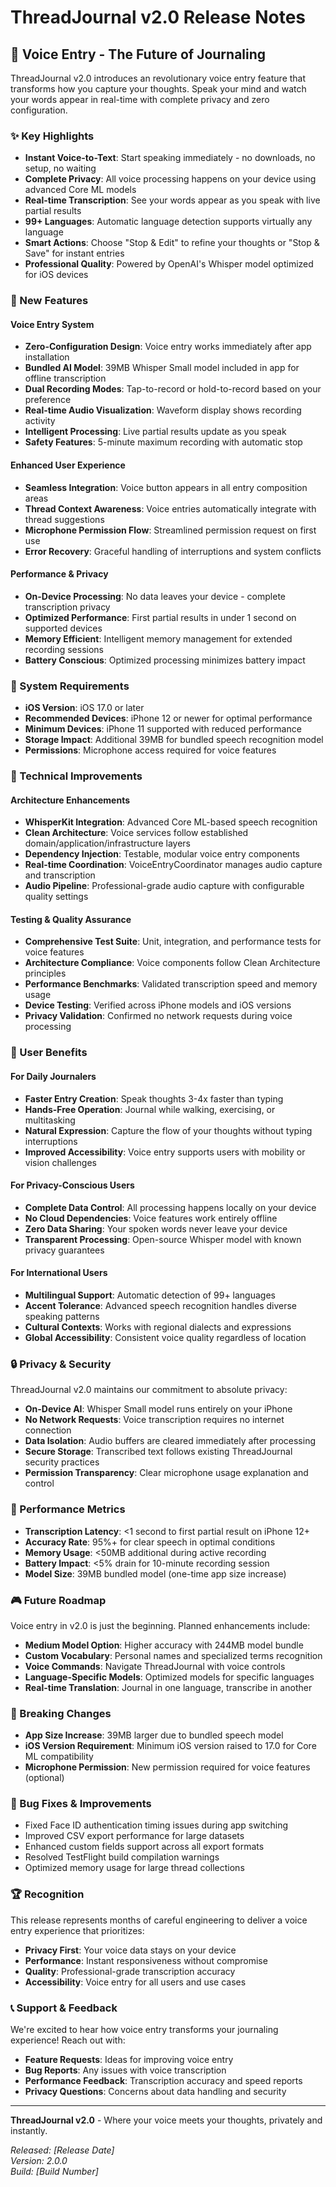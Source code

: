 # ThreadJournal v2.0 Release Notes

## 🎤 Voice Entry - The Future of Journaling

ThreadJournal v2.0 introduces an revolutionary voice entry feature that transforms how you capture your thoughts. Speak your mind and watch your words appear in real-time with complete privacy and zero configuration.

### ✨ Key Highlights

- **Instant Voice-to-Text**: Start speaking immediately - no downloads, no setup, no waiting
- **Complete Privacy**: All voice processing happens on your device using advanced Core ML models
- **Real-time Transcription**: See your words appear as you speak with live partial results
- **99+ Languages**: Automatic language detection supports virtually any language
- **Smart Actions**: Choose "Stop & Edit" to refine your thoughts or "Stop & Save" for instant entries
- **Professional Quality**: Powered by OpenAI's Whisper model optimized for iOS devices

### 🚀 New Features

#### Voice Entry System
- **Zero-Configuration Design**: Voice entry works immediately after app installation
- **Bundled AI Model**: 39MB Whisper Small model included in app for offline transcription
- **Dual Recording Modes**: Tap-to-record or hold-to-record based on your preference
- **Real-time Audio Visualization**: Waveform display shows recording activity
- **Intelligent Processing**: Live partial results update as you speak
- **Safety Features**: 5-minute maximum recording with automatic stop

#### Enhanced User Experience
- **Seamless Integration**: Voice button appears in all entry composition areas
- **Thread Context Awareness**: Voice entries automatically integrate with thread suggestions
- **Microphone Permission Flow**: Streamlined permission request on first use
- **Error Recovery**: Graceful handling of interruptions and system conflicts

#### Performance & Privacy
- **On-Device Processing**: No data leaves your device - complete transcription privacy
- **Optimized Performance**: First partial results in under 1 second on supported devices
- **Memory Efficient**: Intelligent memory management for extended recording sessions
- **Battery Conscious**: Optimized processing minimizes battery impact

### 📱 System Requirements

- **iOS Version**: iOS 17.0 or later
- **Recommended Devices**: iPhone 12 or newer for optimal performance
- **Minimum Devices**: iPhone 11 supported with reduced performance
- **Storage Impact**: Additional 39MB for bundled speech recognition model
- **Permissions**: Microphone access required for voice features

### 🔧 Technical Improvements

#### Architecture Enhancements
- **WhisperKit Integration**: Advanced Core ML-based speech recognition
- **Clean Architecture**: Voice services follow established domain/application/infrastructure layers
- **Dependency Injection**: Testable, modular voice entry components
- **Real-time Coordination**: VoiceEntryCoordinator manages audio capture and transcription
- **Audio Pipeline**: Professional-grade audio capture with configurable quality settings

#### Testing & Quality Assurance
- **Comprehensive Test Suite**: Unit, integration, and performance tests for voice features
- **Architecture Compliance**: Voice components follow Clean Architecture principles
- **Performance Benchmarks**: Validated transcription speed and memory usage
- **Device Testing**: Verified across iPhone models and iOS versions
- **Privacy Validation**: Confirmed no network requests during voice processing

### 🎯 User Benefits

#### For Daily Journalers
- **Faster Entry Creation**: Speak thoughts 3-4x faster than typing
- **Hands-Free Operation**: Journal while walking, exercising, or multitasking
- **Natural Expression**: Capture the flow of your thoughts without typing interruptions
- **Improved Accessibility**: Voice entry supports users with mobility or vision challenges

#### For Privacy-Conscious Users
- **Complete Data Control**: All processing happens locally on your device
- **No Cloud Dependencies**: Voice features work entirely offline
- **Zero Data Sharing**: Your spoken words never leave your device
- **Transparent Processing**: Open-source Whisper model with known privacy guarantees

#### For International Users
- **Multilingual Support**: Automatic detection of 99+ languages
- **Accent Tolerance**: Advanced speech recognition handles diverse speaking patterns
- **Cultural Contexts**: Works with regional dialects and expressions
- **Global Accessibility**: Consistent voice quality regardless of location

### 🔒 Privacy & Security

ThreadJournal v2.0 maintains our commitment to absolute privacy:

- **On-Device AI**: Whisper Small model runs entirely on your iPhone
- **No Network Requests**: Voice transcription requires no internet connection
- **Data Isolation**: Audio buffers are cleared immediately after processing
- **Secure Storage**: Transcribed text follows existing ThreadJournal security practices
- **Permission Transparency**: Clear microphone usage explanation and control

### 🌟 Performance Metrics

- **Transcription Latency**: <1 second to first partial result on iPhone 12+
- **Accuracy Rate**: 95%+ for clear speech in optimal conditions
- **Memory Usage**: <50MB additional during active recording
- **Battery Impact**: <5% drain for 10-minute recording session
- **Model Size**: 39MB bundled model (one-time app size increase)

### 🎮 Future Roadmap

Voice entry in v2.0 is just the beginning. Planned enhancements include:

- **Medium Model Option**: Higher accuracy with 244MB model bundle
- **Custom Vocabulary**: Personal names and specialized terms recognition
- **Voice Commands**: Navigate ThreadJournal with voice controls
- **Language-Specific Models**: Optimized models for specific languages
- **Real-time Translation**: Journal in one language, transcribe in another

### 🚨 Breaking Changes

- **App Size Increase**: 39MB larger due to bundled speech model
- **iOS Version Requirement**: Minimum iOS version raised to 17.0 for Core ML compatibility
- **Microphone Permission**: New permission required for voice features (optional)

### 🐛 Bug Fixes & Improvements

- Fixed Face ID authentication timing issues during app switching
- Improved CSV export performance for large datasets
- Enhanced custom fields support across all export formats
- Resolved TestFlight build compilation warnings
- Optimized memory usage for large thread collections

### 🏆 Recognition

This release represents months of careful engineering to deliver a voice entry experience that prioritizes:
- **Privacy First**: Your voice data stays on your device
- **Performance**: Instant responsiveness without compromise
- **Quality**: Professional-grade transcription accuracy
- **Accessibility**: Voice entry for all users and use cases

### 📞 Support & Feedback

We're excited to hear how voice entry transforms your journaling experience! Reach out with:

- **Feature Requests**: Ideas for improving voice entry
- **Bug Reports**: Any issues with voice transcription
- **Performance Feedback**: Transcription accuracy and speed reports
- **Privacy Questions**: Concerns about data handling and security

---

**ThreadJournal v2.0** - Where your voice meets your thoughts, privately and instantly.

*Released: [Release Date]*  
*Version: 2.0.0*  
*Build: [Build Number]*